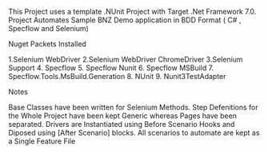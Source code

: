 
This Project uses a template .NUnit Project with Target .Net Framework 7.0. Project Automates Sample BNZ Demo application in BDD Format ( C# , Specflow and Selenium)

Nuget Packets Installed

1.Selenium WebDriver 2.Selenium WebDriver ChromeDriver 3.Selenium Support 4. Specflow 5. Specflow Nunit 6. Specflow MSBuild 7. Specflow.Tools.MsBuild.Generation 8. NUnit 9. Nunit3TestAdapter

Notes

Base Classes have been written for Selenium Methods. Step Defenitions for the Whole Project have been kept Generic whereas Pages have been separated. Drivers are Instantiated using Before Scenario Hooks and Diposed using [After Scenario] blocks. All scenarios to automate are kept as a Single Feature File
